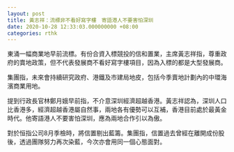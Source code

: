 ```yaml
---
layout: post
title: 黃志祥：流標非不看好寫字樓　寄語港人不要害怕深圳
date: 2020-10-28 12:33:03.000000000 +08:00
categories: rthk
---
```


東涌一幅商業地早前流標。有份合資入標競投的信和置業，主席黃志祥指，尊重政府的賣地政策，但不代表發展商不看好寫字樓項目，因為入標的都是大型發展商。

集團指，未來會持續研究政府、港鐵及市建局地皮，包括今季賣地計劃內的中環海濱商業用地。

提到行政長官林鄭月娥早前指，不介意深圳經濟超越香港。黃志祥認為，深圳人口比香港多，經濟超越香港屬自然事，兩地各有優勢可以互補，香港目前處於最黃金時代。他寄語港人不要害怕深圳，應為兩地合作引以為傲。

對於恒指公司8月季檢時，將信置剔出藍籌。集團指，信置過去曾經在離開成份股後，透過團隊努力再次染藍，今次亦會用同一個心態面對。
